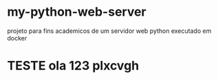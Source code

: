 # my-python-web-server
projeto para fins academicos de um servidor web python executado em docker


# TESTE ola 123 plxcvgh